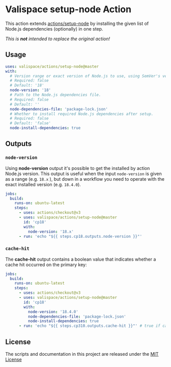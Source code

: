 # Valispace setup-node Action

This action extends [actions/setup-node](https://github.com/actions/setup-node) by installing the given list of Node.js dependencies (optionally) in one step.

_This is **not** intended to replace the original action!_

## Usage

<!-- start usage -->
```yaml
uses: valispace/actions/setup-node@master
with:
  # Version range or exact version of Node.js to use, using SemVer's version range syntax.
  # Required: false
  # Default: '18'
  node-version: '18'
  # Path to the Node.js dependencies file.
  # Required: false
  # Default: ''
  node-dependencies-file: 'package-lock.json'
  # Whether to install required Node.js dependencies after setup.
  # Required: false
  # Default: 'false'
  node-install-dependencies: true
```
<!-- end usage -->

## Outputs

### `node-version`

Using **node-version** output it's possible to get the installed by action Node.js version. This output is useful when the input `node-version` is given as a range (e.g. `18.x` ), but down in a workflow you need to operate with the exact installed version (e.g. `18.4.0`). 

```yaml
jobs:
  build:
    runs-on: ubuntu-latest
    steps:
      - uses: actions/checkout@v3
      - uses: valispace/actions/setup-node@master
        id: 'cp18'
        with:
          node-version: '18.x'
      - run: 'echo "${{ steps.cp18.outputs.node-version }}"'
```

### `cache-hit`

The **cache-hit** output contains a boolean value that indicates whether a cache hit occurred on the primary key:

```yaml
jobs:
  build:
    runs-on: ubuntu-latest
    steps:
      - uses: actions/checkout@v3
      - uses: valispace/actions/setup-node@master
        id: 'cp18'
        with:
          node-version: '18.4.0'
          node-dependencies-file: 'package-lock.json'
          node-install-dependencies: true
      - run: 'echo "${{ steps.cp310.outputs.cache-hit }}"' # true if cache-hit occurred on the primary key
```

## License

The scripts and documentation in this project are released under the [MIT License](LICENSE)
